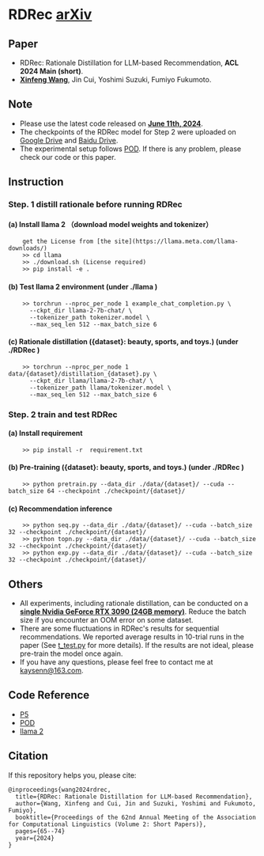 # RDRec [arXiv](https://arxiv.org/pdf/2405.10587)

## Paper
- RDRec: Rationale Distillation for LLM-based Recommendation, **ACL 2024 Main (short)**.
- [**Xinfeng Wang**](https://wangxfng.github.io/), Jin Cui, Yoshimi Suzuki, Fumiyo Fukumoto.

## Note
- Please use the latest code released on **<u>June 11th, 2024</u>**.
- The checkpoints of the RDRec model for Step 2 were uploaded on [Google Drive](https://drive.google.com/drive/folders/1bwhliM4KN8pBdk5c0pRPDVCgTJbeOk0s) and [Baidu Drive](https://pan.baidu.com/s/15TQ6zi-ZHfPik02bjlPwRQ?pwd=eb3d ).
- The experimental setup follows [POD](https://github.com/lileipisces/POD). If there is any problem, please check our code or this paper.


## Instruction
### Step. 1 distill rationale before running RDRec

#### (a) Install llama 2 （download model weights and tokenizer）
        get the License from [the site](https://llama.meta.com/llama-downloads/)
        >> cd llama 
	    >> ./download.sh (License required)
        >> pip install -e .

#### (b) Test llama 2 environment  (under ./llama )
        >> torchrun --nproc_per_node 1 example_chat_completion.py \
          --ckpt_dir llama-2-7b-chat/ \
          --tokenizer_path tokenizer.model \
          --max_seq_len 512 --max_batch_size 6

#### (c) Rationale distillation  ({dataset}: beauty, sports, and toys.) (under ./RDRec )
        >> torchrun --nproc_per_node 1 data/{dataset}/distillation_{dataset}.py \
          --ckpt_dir llama/llama-2-7b-chat/ \
          --tokenizer_path llama/tokenizer.model \
          --max_seq_len 512 --max_batch_size 6

### Step. 2 train and test RDRec

#### (a) Install requirement 
        >> pip install -r  requirement.txt

#### (b) Pre-training ({dataset}: beauty, sports, and toys.) (under ./RDRec )
        >> python pretrain.py --data_dir ./data/{dataset}/ --cuda --batch_size 64 --checkpoint ./checkpoint/{dataset}/

#### (c) Recommendation inference 
        >> python seq.py --data_dir ./data/{dataset}/ --cuda --batch_size 32 --checkpoint ./checkpoint/{dataset}/
        >> python topn.py --data_dir ./data/{dataset}/ --cuda --batch_size 32 --checkpoint ./checkpoint/{dataset}/
        >> python exp.py --data_dir ./data/{dataset}/ --cuda --batch_size 32 --checkpoint ./checkpoint/{dataset}/


## Others
- All experiments, including rationale distillation, can be conducted on a **<u>single Nvidia GeForce RTX 3090 (24GB memory)</u>**. Reduce the batch size if you encounter an OOM error on some dataset.
- There are some fluctuations in RDRec's results for sequential recommendations. We reported average results in 10-trial runs in the paper  (See [t_test.py](https://github.com/WangXFng/RDRec/blob/main/utils/t_test.py) for more details). If the results are not ideal, please pre-train the model once again. 
- If you have any questions, please feel free to contact me at kaysenn@163.com.


## Code Reference
- [P5](https://github.com/jeykigung/P5)
- [POD](https://github.com/lileipisces/POD)
- [llama 2](https://github.com/facebookresearch/llama)


## Citation
If this repository helps you, please cite:

	@inproceedings{wang2024rdrec,
	  title={RDRec: Rationale Distillation for LLM-based Recommendation},
	  author={Wang, Xinfeng and Cui, Jin and Suzuki, Yoshimi and Fukumoto, Fumiyo},
	  booktitle={Proceedings of the 62nd Annual Meeting of the Association for Computational Linguistics (Volume 2: Short Papers)},
   	  pages={65--74}
	  year={2024}
	}
